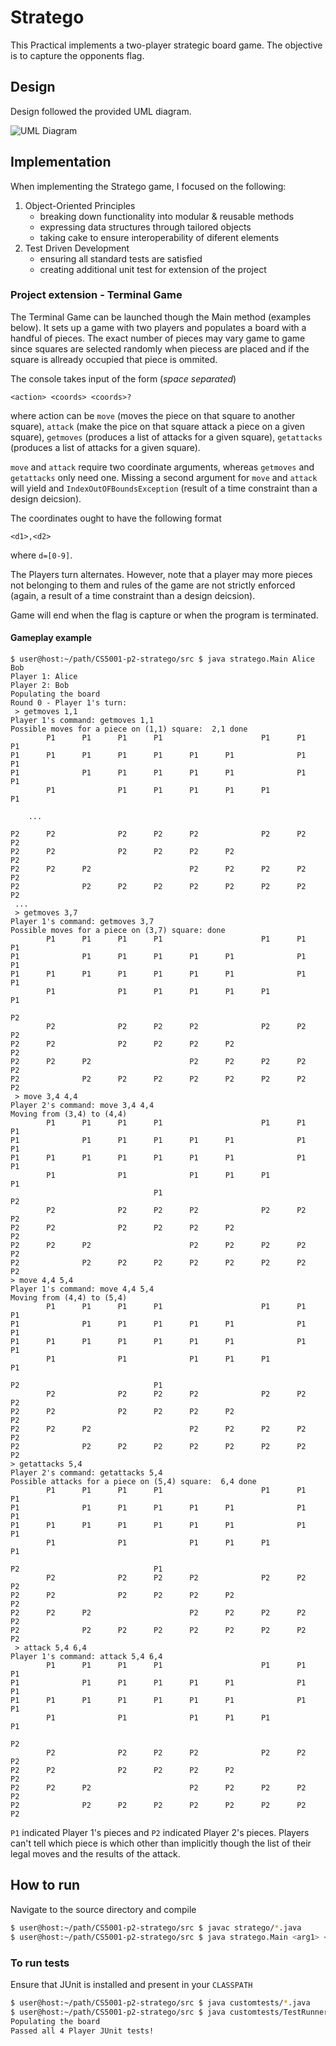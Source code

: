 # Stratego

This Practical implements a two-player strategic board game.
The objective is to capture the opponents flag.

## Design

Design followed the provided UML diagram.

![UML Diagram](uml-diagram.png "UML Diagram")

## Implementation

When implementing the Stratego game, I focused on the following:

1. Object-Oriented Principles
    - breaking down functionality into modular & reusable methods
    - expressing data structures through tailored objects
    - taking cake to ensure interoperability of diferent elements
2. Test Driven Development
    - ensuring all standard tests are satisfied
    - creating additional unit test for extension of the project

### Project extension - Terminal Game
The Terminal Game can be launched though the Main method (examples below).
It sets up a game with two players and populates a board with a handful of pieces. The exact number of pieces may vary game to game since squares are selected randomly when piecess are placed and if the square is allready occupied that piece is ommited.

The console takes input of the form (*space separated*)
```
<action> <coords> <coords>?
```
where action can be `move` (moves the piece on that square to another square), `attack` (make the pice on that square attack a piece on a given square),  `getmoves` (produces a list of attacks for a given square), `getattacks` (produces a list of attacks for a given square).

`move` and `attack` require two coordinate arguments, whereas `getmoves` and `getattacks` only need one.
Missing a second argument for `move` and `attack` will yield and `IndexOutOFBoundsException` (result of a time constraint than a design deicsion).

The coordinates ought to have the following format
```
<d1>,<d2>
```
where `d=[0-9]`.

The Players turn alternates. However, note that a player may more pieces not belonging to them and rules of the game are not strictly enforced (again, a result of a time constraint than a design deicsion).

Game will end when the flag is capture or when the program is terminated.

#### Gameplay example

```
$ user@host:~/path/CS5001-p2-stratego/src $ java stratego.Main Alice Bob
Player 1: Alice
Player 2: Bob
Populating the board
Round 0 - Player 1's turn: 
 > getmoves 1,1
Player 1's command: getmoves 1,1
Possible moves for a piece on (1,1) square:  2,1 done
        P1      P1      P1      P1                      P1      P1      P1
P1      P1      P1      P1      P1      P1      P1              P1      P1
P1              P1      P1      P1      P1      P1              P1      P1
        P1              P1      P1      P1      P1      P1              P1
                                                                          
    ...                                                                      
                                                                          
P2      P2              P2      P2      P2              P2      P2      P2
P2      P2              P2      P2      P2      P2                      P2
P2      P2      P2                      P2      P2      P2      P2      P2
P2              P2      P2      P2      P2      P2      P2      P2      P2
 ...
 > getmoves 3,7
Player 1's command: getmoves 3,7
Possible moves for a piece on (3,7) square: done
        P1      P1      P1      P1                      P1      P1      P1
P1              P1      P1      P1      P1      P1              P1      P1
P1      P1      P1      P1      P1      P1      P1              P1      P1
        P1              P1      P1      P1      P1      P1              P1
                                                                          
P2                                                                        
        P2              P2      P2      P2              P2      P2      P2
P2      P2              P2      P2      P2      P2                      P2
P2      P2      P2                      P2      P2      P2      P2      P2
P2              P2      P2      P2      P2      P2      P2      P2      P2
 > move 3,4 4,4
Player 2's command: move 3,4 4,4
Moving from (3,4) to (4,4)
        P1      P1      P1      P1                      P1      P1      P1
P1              P1      P1      P1      P1      P1              P1      P1
P1      P1      P1      P1      P1      P1      P1              P1      P1
        P1              P1              P1      P1      P1              P1
                                P1                                        
P2                                                                        
        P2              P2      P2      P2              P2      P2      P2
P2      P2              P2      P2      P2      P2                      P2
P2      P2      P2                      P2      P2      P2      P2      P2
P2              P2      P2      P2      P2      P2      P2      P2      P2
> move 4,4 5,4
Player 1's command: move 4,4 5,4
Moving from (4,4) to (5,4)
        P1      P1      P1      P1                      P1      P1      P1
P1              P1      P1      P1      P1      P1              P1      P1
P1      P1      P1      P1      P1      P1      P1              P1      P1
        P1              P1              P1      P1      P1              P1
                                                                          
P2                              P1                                        
        P2              P2      P2      P2              P2      P2      P2
P2      P2              P2      P2      P2      P2                      P2
P2      P2      P2                      P2      P2      P2      P2      P2
P2              P2      P2      P2      P2      P2      P2      P2      P2
> getattacks 5,4
Player 2's command: getattacks 5,4
Possible attacks for a piece on (5,4) square:  6,4 done
        P1      P1      P1      P1                      P1      P1      P1
P1              P1      P1      P1      P1      P1              P1      P1
P1      P1      P1      P1      P1      P1      P1              P1      P1
        P1              P1              P1      P1      P1              P1
                                                                          
P2                              P1                                        
        P2              P2      P2      P2              P2      P2      P2
P2      P2              P2      P2      P2      P2                      P2
P2      P2      P2                      P2      P2      P2      P2      P2
P2              P2      P2      P2      P2      P2      P2      P2      P2
 > attack 5,4 6,4
Player 1's command: attack 5,4 6,4
        P1      P1      P1      P1                      P1      P1      P1
P1              P1      P1      P1      P1      P1              P1      P1
P1      P1      P1      P1      P1      P1      P1              P1      P1
        P1              P1              P1      P1      P1              P1
                                                                          
P2                                                                        
        P2              P2      P2      P2              P2      P2      P2
P2      P2              P2      P2      P2      P2                      P2
P2      P2      P2                      P2      P2      P2      P2      P2
P2              P2      P2      P2      P2      P2      P2      P2      P2

```

`P1` indicated Player 1's pieces and `P2` indicated Player 2's pieces.
Players can't tell which piece is which other than implicitly though the list of their legal moves and the results of the attack.

## How to run
Navigate to the source directory and compile
```bash
$ user@host:~/path/CS5001-p2-stratego/src $ javac stratego/*.java
$ user@host:~/path/CS5001-p2-stratego/src $ java stratego.Main <arg1> <arg2>
```

### To run tests
Ensure that JUnit is installed and present in your `CLASSPATH`

```bash
$ user@host:~/path/CS5001-p2-stratego/src $ java customtests/*.java
$ user@host:~/path/CS5001-p2-stratego/src $ java customtests/TestRunner.java
Populating the board
Passed all 4 Player JUnit tests!
```
